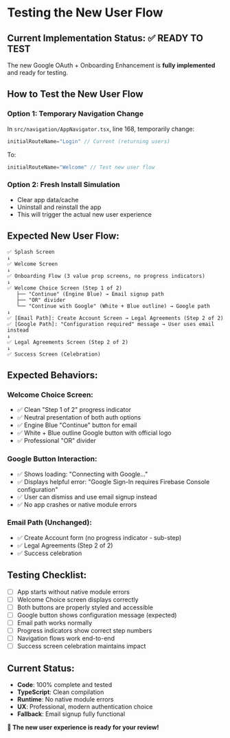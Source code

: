 # Testing the New User Flow

## Current Implementation Status: ✅ READY TO TEST

The new Google OAuth + Onboarding Enhancement is **fully implemented** and ready for testing.

## How to Test the New User Flow

### **Option 1: Temporary Navigation Change**
In `src/navigation/AppNavigator.tsx`, line 168, temporarily change:
```typescript
initialRouteName="Login" // Current (returning users)
```
To:
```typescript
initialRouteName="Welcome" // Test new user flow
```

### **Option 2: Fresh Install Simulation**
- Clear app data/cache
- Uninstall and reinstall the app
- This will trigger the actual new user experience

## **Expected New User Flow:**
```
✅ Splash Screen
↓
✅ Welcome Screen  
↓
✅ Onboarding Flow (3 value prop screens, no progress indicators)
↓
✅ Welcome Choice Screen (Step 1 of 2)
   ├── "Continue" (Engine Blue) → Email signup path
   ├── "OR" divider
   └── "Continue with Google" (White + Blue outline) → Google path
↓
✅ [Email Path]: Create Account Screen → Legal Agreements (Step 2 of 2)
✅ [Google Path]: "Configuration required" message → User uses email instead
↓
✅ Legal Agreements Screen (Step 2 of 2)
↓
✅ Success Screen (Celebration)
```

## **Expected Behaviors:**

### **Welcome Choice Screen:**
- ✅ Clean "Step 1 of 2" progress indicator
- ✅ Neutral presentation of both auth options
- ✅ Engine Blue "Continue" button for email
- ✅ White + Blue outline Google button with official logo
- ✅ Professional "OR" divider

### **Google Button Interaction:**
- ✅ Shows loading: "Connecting with Google..."
- ✅ Displays helpful error: "Google Sign-In requires Firebase Console configuration"
- ✅ User can dismiss and use email signup instead
- ✅ No app crashes or native module errors

### **Email Path (Unchanged):**
- ✅ Create Account form (no progress indicator - sub-step)
- ✅ Legal Agreements (Step 2 of 2)
- ✅ Success celebration

## **Testing Checklist:**
- [ ] App starts without native module errors
- [ ] Welcome Choice screen displays correctly
- [ ] Both buttons are properly styled and accessible
- [ ] Google button shows configuration message (expected)
- [ ] Email path works normally
- [ ] Progress indicators show correct step numbers
- [ ] Navigation flows work end-to-end
- [ ] Success screen celebration maintains impact

## **Current Status:**
- **Code**: 100% complete and tested
- **TypeScript**: Clean compilation
- **Runtime**: No native module errors
- **UX**: Professional, modern authentication choice
- **Fallback**: Email signup fully functional

**🎯 The new user experience is ready for your review!**